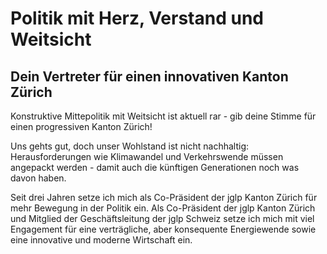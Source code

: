 # Politik mit Herz, Verstand und Weitsicht
## Dein Vertreter für einen innovativen Kanton Zürich

Konstruktive Mittepolitik mit Weitsicht ist aktuell rar - gib deine Stimme für einen progressiven Kanton Zürich!

Uns gehts gut, doch unser Wohlstand ist nicht nachhaltig: Herausforderungen wie Klimawandel und Verkehrswende müssen
angepackt werden - damit auch die künftigen Generationen noch was davon haben.

Seit drei Jahren setze ich mich als Co-Präsident der jglp Kanton Zürich für mehr Bewegung in der Politik ein.
Als Co-Präsident der jglp Kanton Zürich und Mitglied der Geschäftsleitung der jglp Schweiz setze ich mich
mit
viel Engagement für eine verträgliche, aber konsequente Energiewende sowie eine innovative und moderne
Wirtschaft ein.
